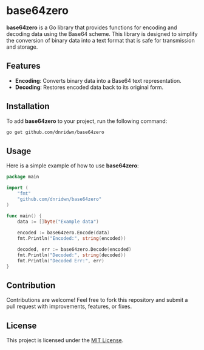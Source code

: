 # base64zero  

**base64zero** is a Go library that provides functions for encoding and decoding data using the Base64 scheme. This library is designed to simplify the conversion of binary data into a text format that is safe for transmission and storage.  

## Features  

- **Encoding**: Converts binary data into a Base64 text representation.  
- **Decoding**: Restores encoded data back to its original form.  

## Installation  

To add **base64zero** to your project, run the following command:  

```bash
go get github.com/dnridwn/base64zero
```

## Usage
Here is a simple example of how to use **base64zero**:
```go
package main

import (
    "fmt"
    "github.com/dnridwn/base64zero"
)

func main() {
    data := []byte("Example data")
    
    encoded := base64zero.Encode(data)
    fmt.Println("Encoded:", string(encoded))

    decoded, err := base64zero.Decode(encoded)
    fmt.Println("Decoded:", string(decoded))
    fmt.Println("Decoded Err:", err)
}
```

## Contribution
Contributions are welcome! Feel free to fork this repository and submit a pull request with improvements, features, or fixes.

## License
This project is licensed under the [MIT License](LICENSE).